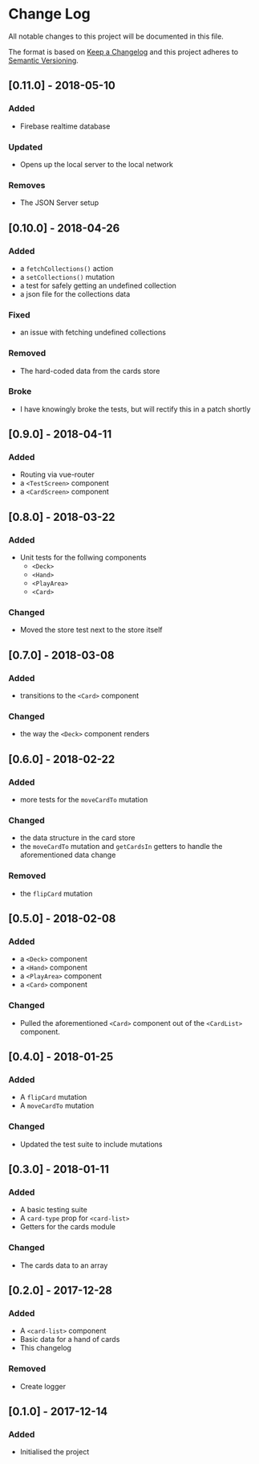 # Change Log
All notable changes to this project will be documented in this file.

The format is based on [Keep a Changelog](http://keepachangelog.com/)
and this project adheres to [Semantic Versioning](http://semver.org/).

## [0.11.0] - 2018-05-10
### Added
- Firebase realtime database

### Updated
- Opens up the local server to the local network

### Removes
- The JSON Server setup

## [0.10.0] - 2018-04-26
### Added
- a `fetchCollections()` action
- a `setCollections()` mutation
- a test for safely getting an undefined collection
- a json file for the collections data

### Fixed
- an issue with fetching undefined collections

### Removed
- The hard-coded data from the cards store

### Broke
- I have knowingly broke the tests, but will rectify this in a patch shortly

## [0.9.0] - 2018-04-11
### Added
- Routing via vue-router
- a `<TestScreen>` component
- a `<CardScreen>` component

## [0.8.0] - 2018-03-22
### Added
- Unit tests for the follwing components
  - `<Deck>`
  - `<Hand>`
  - `<PlayArea>`
  - `<Card>`

### Changed
- Moved the store test next to the store itself

## [0.7.0] - 2018-03-08
### Added
- transitions to the `<Card>` component

### Changed
- the way the `<Deck>` component renders

## [0.6.0] - 2018-02-22
### Added
- more tests for the `moveCardTo` mutation

### Changed
- the data structure in the card store
- the `moveCardTo` mutation and `getCardsIn` getters to handle the aforementioned data change

### Removed
- the `flipCard` mutation

## [0.5.0] - 2018-02-08
### Added
- a `<Deck>` component
- a `<Hand>` component
- a `<PlayArea>` component
- a `<Card>` component

### Changed
- Pulled the aforementioned `<Card>` component out of the `<CardList>` component.

## [0.4.0] - 2018-01-25
### Added
- A `flipCard` mutation
- A `moveCardTo` mutation

### Changed
- Updated the test suite to include mutations

## [0.3.0] - 2018-01-11
### Added
- A basic testing suite
- A `card-type` prop for `<card-list>`
- Getters for the cards module

### Changed
- The cards data to an array

## [0.2.0] - 2017-12-28
### Added
- A `<card-list>` component
- Basic data for a hand of cards
- This changelog

### Removed
- Create logger

## [0.1.0] - 2017-12-14

### Added
- Initialised the project
